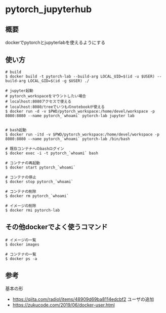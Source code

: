 # pytorch_jupyterhub

## 概要
dockerでpytorchとjupyterlabを使えるようにする

## 使い方
```
# build
$ docker build -t pytorch-lab --build-arg LOCAL_UID=$(id -u $USER) --build-arg LOCAL_GID=$(id -g $USER) ./

# jupyter起動
# pytorch_workspaceをマウントしたい場合
# localhost:8080アクセスで使える
# localhost:8080/treeでいつものnotebookが使える
$ docker run -d -v $PWD/pytorch_workspace:/home/devel/workspace -p 8080:8080 --name pytorch_`whoami` pytorch-lab jupyter lab


# bash起動
$ docker run -itd -v $PWD/pytorch_workspace:/home/devel/workspace -p 8080:8080 --name pytorch_`whoami` pytorch-lab /bin/bash

# 既存コンテナへのbashログイン
$ docker exec -i -t pytorch_`whoami` bash

# コンテナの再起動
$ docker start pytorch_`whoami`

# コンテナの停止
$ docker stop pytorch_`whoami`

# コンテナの削除
$ docker rm pytorch_`whoami`

# イメージの削除
$ docker rmi pytorch-lab
```

## その他dockerでよく使うコマンド
```
# イメージの一覧
$ docker images

# コンテナの一覧
$ docker ps -a
```

## 参考
基本の形
- https://qiita.com/radiol/items/48909d69ba8114edcbf2
ユーザの追加
- https://zukucode.com/2019/06/docker-user.html